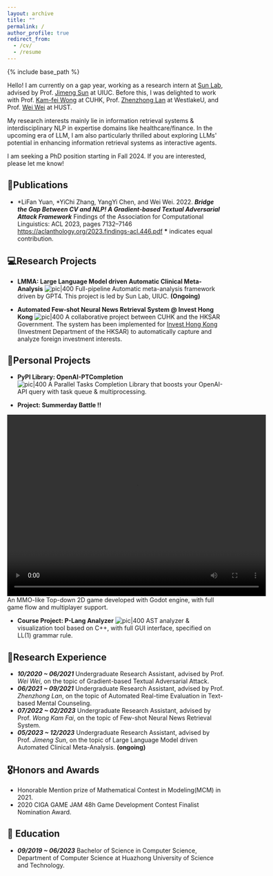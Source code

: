 ```yaml
---
layout: archive
title: ""
permalink: /
author_profile: true
redirect_from:
  - /cv/
  - /resume
---
```


{% include base_path %}

Hello! I am currently on a gap year, working as a research intern at [Sun Lab](https://sunlab.org/ "Sun Lab  Homepage" ), advised by Prof. [Jimeng Sun](https://cs.illinois.edu/about/people/faculty/jimeng) at UIUC. Before this, I was delighted to work with Prof. [Kam-fei Wong](https://www.se.cuhk.edu.hk/people/academic-staff/prof-wong-kam-fai/) at CUHK, Prof. [Zhenzhong Lan](https://en.westlake.edu.cn/faculty/zhenzhong-lan.html) at WestlakeU, and  Prof.  [Wei Wei](https://www.eric-weiwei.com/) at HUST. 

My research interests mainly lie in information retrieval systems &  interdisciplinary NLP in expertise domains like healthcare/finance. In the upcoming era of LLM, I am also particularly thrilled about exploring LLMs' potential in enhancing information retrieval systems as interactive agents.

I am seeking a PhD position starting in Fall 2024. If you are interested, please let me know!

##  📝Publications
-  \*LiFan Yuan, \*YiChi Zhang, YangYi Chen, and Wei Wei. 2022. 
***Bridge the Gap Between CV and NLP! A Gradient-based Textual Adversarial Attack Framework***
Findings of the Association for Computational Linguistics: ACL 2023, pages 7132–7146 https://aclanthology.org/2023.findings-acl.446.pdf
**\*** indicates equal contribution.
##  💻Research Projects

- **LMMA: Large Language Model driven Automatic Clinical Meta-Analysis**
![pic|400](https://phantivia.github.io/files/lmma.png "")
Full-pipeline Automatic meta-analysis framework driven by GPT4. This project is led by Sun Lab, UIUC. **(Ongoing)**

- **Automated Few-shot Neural News Retrieval System @ Invest Hong Kong**
![pic|400](https://phantivia.github.io/files/ivhk.png "")
A collaborative project between CUHK and the HKSAR Government. The system has been implemented for [Invest Hong Kong](https://www.investhk.gov.hk/en/home.html) (Investment Department of the HKSAR) to automatically capture and analyze foreign investment interests.

## 🍵Personal Projects
- **PyPI Library: OpenAI-PTCompletion**   
![pic|400](https://phantivia.github.io/files/ptcomp.png "")
A Parallel Tasks Completion Library that boosts your OpenAI-API query with task queue & multiprocessing.

- **Project: Summerday Battle !!**
<video width="600" height="420" controls>
  <source src="https://phantivia.github.io/files/sm.mp4" type="video/mp4"> 
</video>
An MMO-like Top-down 2D game developed with Godot engine, with full game flow and multiplayer support. 

- **Course Project: P-Lang Analyzer**
![pic|400](https://phantivia.github.io/files/plang.png "")
AST analyzer & visualization tool based on C++, with full GUI interface, specified on LL(1) grammar rule. 

## 🔬Research Experience
- ***10/2020 ~ 06/2021*** Undergraduate Research Assistant, advised by Prof. *Wei Wei*, on the topic of Gradient-based Textual Adversarial Attack.
- ***06/2021 ~ 09/2021*** Undergraduate Research Assistant, advised by Prof. *Zhenzhong Lan*, on the topic of Automated Real-time Evaluation in Text-based Mental Counseling.
- ***07/2022 ~ 02/2023*** Undergraduate Research Assistant, advised by Prof. *Wong Kam Fai*, on the topic of Few-shot Neural News Retrieval System.
- ***05/2023 ~ 12/2023*** Undergraduate Research Assistant, advised by Prof.  *Jimeng Sun*, on the topic of Large Language Model driven Automated Clinical Meta-Analysis. **(ongoing)**
## 🎖Honors and Awards
- Honorable Mention prize of Mathematical Contest in Modeling(MCM) in 2021.
- 2020 CIGA GAME JAM 48h Game Development Contest Finalist Nomination Award.
##  📖 Education
- ***09/2019 ~ 06/2023*** Bachelor of Science in Computer Science, Department of Computer Science at Huazhong University of Science and Technology.
